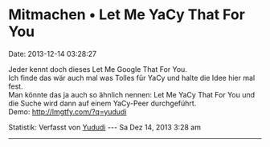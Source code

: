 Mitmachen • Let Me YaCy That For You
====================================

Date: 2013-12-14 03:28:27

Jeder kennt doch dieses Let Me Google That For You.\
Ich finde das wär auch mal was Tolles für YaCy und halte die Idee hier
mal fest.\
Man könnte das ja auch so ähnlich nennen: Let Me YaCy That For You und
die Suche wird dann auf einem YaCy-Peer durchgeführt.\
Demo: <http://lmgtfy.com/?q=yududi>

Statistik: Verfasst von
[Yududi](http://forum.yacy-websuche.de/memberlist.php?mode=viewprofile&u=9077)
--- Sa Dez 14, 2013 3:28 am

------------------------------------------------------------------------
